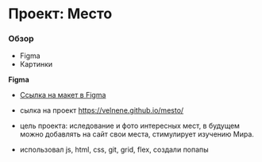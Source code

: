 # Проект: Место

### Обзор

* Figma
* Картинки

**Figma**

* [Ссылка на макет в Figma](https://www.figma.com/file/2cn9N9jSkmxD84oJik7xL7/JavaScript.-Sprint-4?node-id=0%3A1)

* сылка на проект  https://velnene.github.io/mesto/

* цель проекта: иследование и фото интересных мест, в будущем можно добавлять на сайт свои места, стимулирует изучению Мира.

* использовал js, html, css, git, grid, flex, создали попапы
